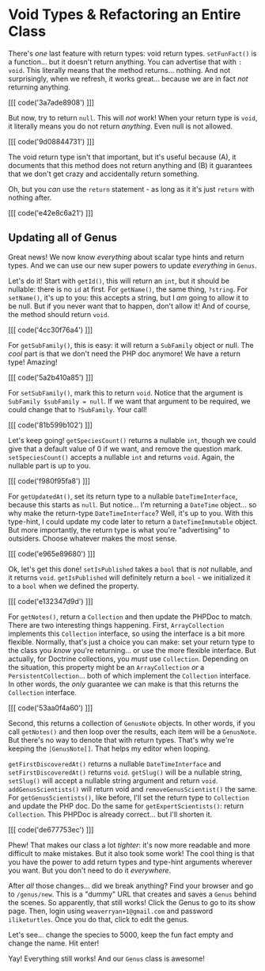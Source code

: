 # Void Types & Refactoring an Entire Class

There's *one* last feature with return types: void return types. `setFunFact()` is
a function... but it doesn't return anything. You can advertise that with `: void`.
This literally means that the method returns... nothing. And not surprisingly, when
we refresh, it works great... because we are in fact *not* returning anything.

[[[ code('3a7ade8908') ]]]

But now, try to return `null`. This will *not* work! When your return type is
`void`, it literally means you do not return *anything*. Even null is not allowed.

[[[ code('9d08844731') ]]]

The void return type isn't that important, but it's useful because (A), it documents
that this method does not return anything and (B) it guarantees that we don't get
crazy and accidentally return something.

Oh, but you *can* use the `return` statement - as long as it it's just `return` with
nothing after.

[[[ code('e42e8c6a21') ]]]

## Updating all of Genus

Great news! We now know *everything* about scalar type hints and return types. And
we can use our new super powers to update *everything* in `Genus`.

Let's do it! Start with `getId()`, this will return an `int`, but it should be nullable:
there is no `id` at first. For `getName()`, the same thing, `?string`. For `setName()`,
it's up to you: this accepts a string, but I *am* going to allow it to be null. But
if you never want that to happen, don't allow it! And of course, the method should
return `void`.

[[[ code('4cc30f76a4') ]]]

For `getSubFamily()`, this is easy: it will return a `SubFamily` object or null.
The *cool* part is that we don't need the PHP doc anymore! We have a return type!
Amazing!

[[[ code('5a2b410a85') ]]]

For `setSubFamily()`, mark this to return `void`. Notice that the argument is
`SubFamily $subFamily = null`. If we want that argument to be required, we could
change that to `?SubFamily`. Your call!

[[[ code('81b599b102') ]]]

Let's keep going! `getSpeciesCount()` returns a nullable `int`, though we could give
that a default value of 0 if we want, and remove the question mark. `setSpeciesCount()`
accepts a nullable `int` and returns `void`. Again, the nullable part is up to you.

[[[ code('f980f95fa8') ]]]

For `getUpdatedAt()`, set its return type to a nullable `DateTimeInterface`, because
this starts as `null`. But notice... I'm returning a `DateTime` object... so why make
the return-type `DateTimeInterface`? Well, it's up to you. With this type-hint, I could
update my code later to return a `DateTimeImmutable` object. But more importantly,
the return type is what you're "advertising" to outsiders. Choose whatever makes
the most sense.

[[[ code('e965e89680') ]]]

Ok, let's get this done! `setIsPublished` takes a `bool` that is *not* nullable,
and it returns `void`. `getIsPublished` will definitely return a `bool` - we initialized
it to a `bool` when we defined the property. 

[[[ code('e132347d9d') ]]]

For `getNotes()`, return a `Collection` and then update the PHPDoc to match. There
are two interesting things happening. First, `ArrayCollection` implements this
`Collection` interface, so using the interface is a bit more flexible. Normally,
that's just a choice you can make: set your return type to the class you *know* you're
returning... or use the more flexible interface. But actually, for Doctrine collections,
you *must* use `Collection`. Depending on the situation, this property might be an
`ArrayCollection` *or* a `PersistentCollection`... both of which implement the
`Collection` interface. In other words, the *only* guarantee we can make is that
this returns the `Collection` interface.

[[[ code('53aa0f4a60') ]]]

Second, this returns a collection of `GenusNote` objects. In other words, if you
call `getNotes()` and then loop over the results, each item will be a `GenusNote`.
But there's no way to denote that with return types. That's why we're keeping the
`|GenusNote[]`. That helps my editor when looping.

`getFirstDiscoveredAt()` returns a nullable `DateTimeInterface` and `setFirstDiscoveredAt()`
returns `void`. `getSlug()` will be a nullable string, `setSlug()` will accept a nullable
string argument and return `void`. `addGenusScientists()` will return void and `removeGenusScientist()`
the same. For `getGenusScientists()`, like before, I'll set the return type to `Collection`
and update the PHP doc. Do the same for `getExpertScientists()`: return `Collection`.
This PHPDoc is already correct... but I'll shorten it.

[[[ code('de677753ec') ]]]

Phew! That makes our class a lot *tighter*: it's now more readable and more difficult
to make mistakes. But it also took some work! The cool thing is that you have the
power to add return types and type-hint arguments wherever you want. But you
don't need to do it *everywhere*.

After *all* those changes... did we break anything? Find your browser and go to
`/genus/new`. This is a "dummy" URL that creates and saves a `Genus` behind the
scenes. So apparently, that still works! Click the Genus to go to its show page.
Then, login using `weaverryan+1@gmail.com` and password `iliketurtles`. Once you
do that, click to edit the genus.

Let's see... change the species to 5000, keep the fun fact empty and change the
name. Hit enter!

Yay! Everything still works! And our `Genus` class is awesome!
